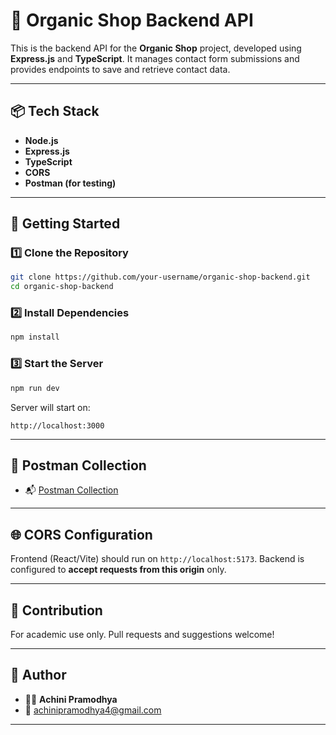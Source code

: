 # 🌿 Organic Shop Backend API

This is the backend API for the **Organic Shop** project, developed using **Express.js** and **TypeScript**. It manages contact form submissions and provides endpoints to save and retrieve contact data.

---

## 📦 Tech Stack

- **Node.js**
- **Express.js**
- **TypeScript**
- **CORS**
- **Postman (for testing)**

---

## 🚀 Getting Started

### 1️⃣ Clone the Repository

```bash
git clone https://github.com/your-username/organic-shop-backend.git
cd organic-shop-backend
````

### 2️⃣ Install Dependencies

```bash
npm install
```

### 3️⃣ Start the Server

```bash
npm run dev
```

Server will start on:

```
http://localhost:3000
```
---

## 🔗 Postman Collection

- 📬 [Postman Collection](./organic_shop_backend.postman_collection.json)
  
---

## 🌐 CORS Configuration

Frontend (React/Vite) should run on `http://localhost:5173`.
Backend is configured to **accept requests from this origin** only.

---

## 🤝 Contribution

For academic use only.
Pull requests and suggestions welcome!

---

## 📩 Author

* 👩‍💻 **Achini Pramodhya**
* 📧 [achinipramodhya4@gmail.com](mailto:achinipramodhya4@gmail.com)

---
